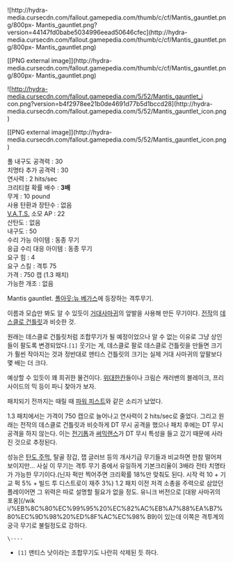![http://hydra-
media.cursecdn.com/fallout.gamepedia.com/thumb/c/cf/Mantis_gauntlet.png/800px-
Mantis_gauntlet.png?version=44147fd0babe5034996eead50646cfec](http://hydra-
media.cursecdn.com/fallout.gamepedia.com/thumb/c/cf/Mantis_gauntlet.png/800px-
Mantis_gauntlet.png)

[[PNG external image]](http://hydra-
media.cursecdn.com/fallout.gamepedia.com/thumb/c/cf/Mantis_gauntlet.png/800px-
Mantis_gauntlet.png)

![http://hydra-media.cursecdn.com/fallout.gamepedia.com/5/52/Mantis_gauntlet_i
con.png?version=b4f2978ee21b0de4691d77b5d1bccd28](http://hydra-
media.cursecdn.com/fallout.gamepedia.com/5/52/Mantis_gauntlet_icon.png)

[[PNG external image]](http://hydra-
media.cursecdn.com/fallout.gamepedia.com/5/52/Mantis_gauntlet_icon.png)

  

풀 내구도 공격력 : 30  
치명타 추가 공격력 : 30  
연사력 : 2 hits/sec  
크리티컬 확률 배수 : **3배**  
무게 : 10 pound  
사용 탄환과 장탄수 : 없음  
[V.A.T.S.](V.A.T.S..md) 소모 AP : 22  
산탄도 : 없음  
내구도 : 50  
수리 가능 아이템 : 동종 무기  
응급 수리 대응 아이템 : 동종 무기  
요구 힘 : 4  
요구 스킬 : 격투 75  
가격 : 750 캡 (1.3 패치)  
가능한 개조 : 없음

  
Mantis gauntlet. [폴아웃:뉴 베가스](%ED%8F%B4%EC%95%84%EC%9B%83%3A%EB%89%B4%20%EB%B2%A0%EA%B0%80%EC%8A%A4.md)에 등장하는 격투무기.

이름과 모습만 봐도 알 수 있듯이 [거대사마귀](%EA%B1%B0%EB%8C%80%20%EC%82%AC%EB%A7%88%EA%B7%80.md)의 앞발을 사용해 만든 무기이다.
[전작](%ED%8F%B4%EC%95%84%EC%9B%833.md)의 [데스클로 건틀릿](%EB%8D%B0%EC%8A%A4%ED%81%B4%EB%A1%9C%20%EA%B1%B4%ED%8B%80%EB%A6%BF.md)과 비슷한 것.

원래는 데스클로 건틀릿처럼 조합무기가 될 예정이었으나 알 수 없는 이유로 그냥 상인들이 팔도록 변경되었다.`[1]` 웃기는 게, 데스클로
팔로 데스클로 건틀릿을 만들면 크기가 훨씬 작아지는 것과 정반대로 맨티스 건틀릿의 크기는 실제 거대 사마귀의 앞팔보다 몇 배는 더 크다.

예상할 수 있듯이 꽤 희귀한 물건이다. [위대한칸](%EC%9C%84%EB%8C%80%ED%95%9C%20%EC%B9%B8.md)들이나 크림슨 캐러밴의 블레이크, 프리사이드의 믹
등이 파니 찾아가 보자.

패치되기 전까지는 때릴 때 [파워 피스트](%ED%8C%8C%EC%9B%8C%20%ED%94%BC%EC%8A%A4%ED%8A%B8%28%ED%8F%B4%EC%95%84%EC%9B%83%20%EC%8B%9C%EB%A6%AC%EC%A6%88%29.md)와 같은 소리가 났었다.

1.3 패치에서는 가격이 750 캡으로 늘어나고 연사력이 2 hits/sec로 줄었다. 그리고 원래는 전작의 데스클로 건틀릿과 비슷하게 DT
무시 공격을 했으나 패치 후에는 DT 무시 공격을 하지 않는다. 이는
[전기톱](%EC%A0%84%EA%B8%B0%ED%86%B1.md)과 [써믹랜스](%EC%8D%A8%EB%AF%B9%20%EB%9E%9C%EC%8A%A4.md)가 DT 무시 특성을 들고 갔기 때문에 사라진
것으로 추정된다.

성능은 [탄도 주먹](%ED%83%84%EB%8F%84%20%EC%A3%BC%EB%A8%B9.md), 탈골 장갑, 잽 글러브 등의
개사기급 무기들과 비교하면 한참 떨어져 보이지만... 사실 이 무기는 격투 무기 중에서 유일하게 기본크리율이 3배라 전타 치명타가 가능한
무기이다.(닌자 퍽만 찍어주면 크리확률 18%만 맞춰도 된다. 시작 럭 10 + 기교 퍽 5% + 빌드 투 디스트로이 재주 3%) 1.2
패치 이전 저격 소총을 주력으로 삼았던 플레이어면 그 위력은 따로 설명할 필요가 없을 정도. 유니크 버전으로 [대왕 사마귀의 포옹](/wik
i/%EB%8C%80%EC%99%95%20%EC%82%AC%EB%A7%88%EA%B7%80%EC%9D%98%20%ED%8F%AC%EC%98%
B9)이 있는데 이쪽은 격투계의 궁극 무기로 불릴정도로 강하다.

`\----`

  * `[1]` 맨티스 낫이라는 조합무기도 나란히 삭제된 듯 하다.

